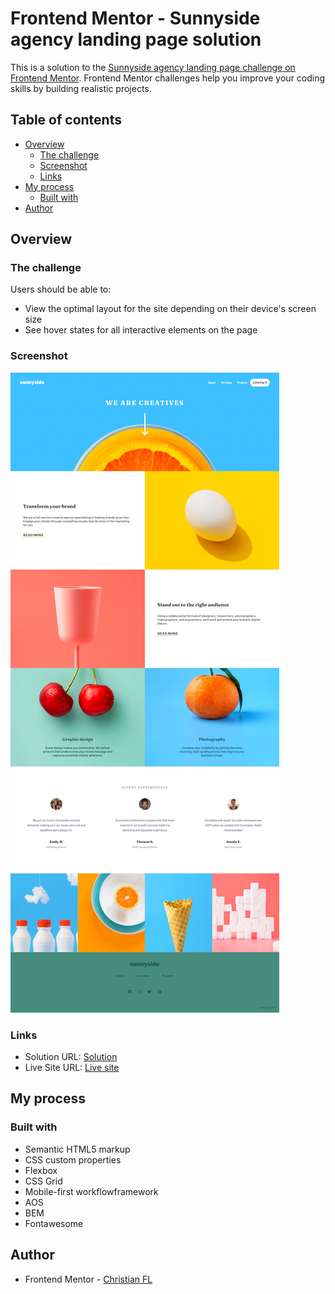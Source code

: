 # Frontend Mentor - Sunnyside agency landing page solution

This is a solution to the [Sunnyside agency landing page challenge on Frontend Mentor](https://www.frontendmentor.io/challenges/sunnyside-agency-landing-page-7yVs3B6ef). Frontend Mentor challenges help you improve your coding skills by building realistic projects.

## Table of contents

- [Overview](#overview)
  - [The challenge](#the-challenge)
  - [Screenshot](#screenshot)
  - [Links](#links)
- [My process](#my-process)
  - [Built with](#built-with)
- [Author](#author)

## Overview

### The challenge

Users should be able to:

- View the optimal layout for the site depending on their device's screen size
- See hover states for all interactive elements on the page

### Screenshot

![](./screenshot.jpg)

### Links

- Solution URL: [Solution]()
- Live Site URL: [Live site](https://beamish-elf-40089e.netlify.app/)

## My process

### Built with

- Semantic HTML5 markup
- CSS custom properties
- Flexbox
- CSS Grid
- Mobile-first workflowframework
- AOS
- BEM
- Fontawesome

## Author

- Frontend Mentor - [Christian FL](https://www.frontendmentor.io/profile/flchris)